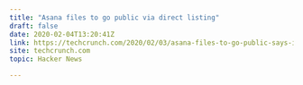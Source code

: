 ```yaml
---
title: "Asana files to go public via direct listing"
draft: false
date: 2020-02-04T13:20:41Z
link: https://techcrunch.com/2020/02/03/asana-files-to-go-public-says-it-will-do-so-via-a-trendy-direct-listing/?utm_medium=RSS&utm_source=hune
site: techcrunch.com
topic: Hacker News  

---
```

